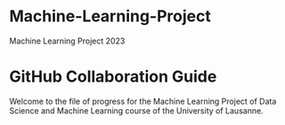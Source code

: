 # Machine-Learning-Project
Machine Learning Project 2023
# GitHub Collaboration Guide
Welcome to the file of progress for the Machine Learning Project of Data Science and Machine Learning course of the University of Lausanne.

